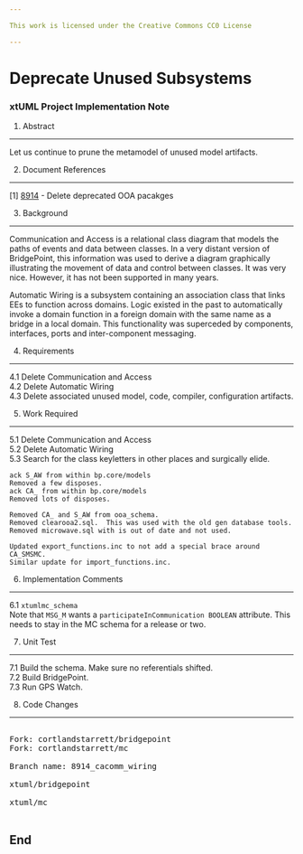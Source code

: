 ```yaml
---

This work is licensed under the Creative Commons CC0 License

---
```


# Deprecate Unused Subsystems
### xtUML Project Implementation Note


1. Abstract
-----------
Let us continue to prune the metamodel of unused model artifacts.

2. Document References
----------------------
[1] [8914](https://support.onefact.net/issues/8914) - Delete deprecated OOA pacakges  

3. Background
-------------
Communication and Access is a relational class diagram that models the
paths of events and data between classes.  In a very distant version of
BridgePoint, this information was used to derive a diagram graphically
illustrating the movement of data and control between classes.  It was
very nice.  However, it has not been supported in many years.

Automatic Wiring is a subsystem containing an association class that
links EEs to function across domains.  Logic existed in the past to
automatically invoke a domain function in a foreign domain with the same
name as a bridge in a local domain.  This functionality was superceded
by components, interfaces, ports and inter-component messaging.

4. Requirements
---------------
4.1 Delete Communication and Access  
4.2 Delete Automatic Wiring  
4.3 Delete associated unused model, code, compiler, configuration artifacts.

5. Work Required
----------------
5.1 Delete Communication and Access  
5.2 Delete Automatic Wiring  
5.3 Search for the class keyletters in other places and surgically elide.  
```
ack S_AW from within bp.core/models
Removed a few disposes.
ack CA_ from within bp.core/models
Removed lots of disposes.

Removed CA_ and S_AW from ooa_schema.
Removed clearooa2.sql.  This was used with the old gen database tools.
Removed microwave.sql with is out of date and not used.

Updated export_functions.inc to not add a special brace around CA_SMSMC.
Similar update for import_functions.inc.
```
  
6. Implementation Comments
--------------------------
6.1 `xtumlmc_schema`  
Note that `MSG_M` wants a `participateInCommunication BOOLEAN` attribute.
This needs to stay in the MC schema for a release or two.  
  
7. Unit Test
------------
7.1 Build the schema.  Make sure no referentials shifted.  
7.2 Build BridgePoint.  
7.3 Run GPS Watch.  

8. Code Changes
---------------
<pre>

Fork: cortlandstarrett/bridgepoint
Fork: cortlandstarrett/mc

Branch name: 8914_cacomm_wiring

xtuml/bridgepoint

xtuml/mc

</pre>

End
---

